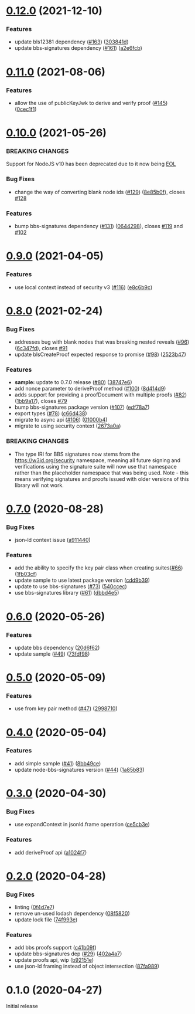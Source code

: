 # [0.12.0](https://github.com/mattrglobal/jsonld-signatures-bbs/compare/0.11.0...0.12.0) (2021-12-10)

### Features

- update bls12381 dependency ([#163](https://github.com/mattrglobal/jsonld-signatures-bbs/pull/163)) ([303841d](https://github.com/mattrglobal/jsonld-signatures-bbs/commit/303841d7c65e52edbbae80f538cfd907a003fad4))
- update bbs-signatures dependency ([#161](https://github.com/mattrglobal/jsonld-signatures-bbs/pull/161)) ([a2e6fcb](https://github.com/mattrglobal/jsonld-signatures-bbs/commit/7cbcb0dd1aa7a081401f563c932fd2b28ee10f64))

# [0.11.0](https://github.com/mattrglobal/jsonld-signatures-bbs/compare/0.10.0...0.11.0) (2021-08-06)

### Features

- allow the use of publicKeyJwk to derive and verify proof ([#145](https://github.com/mattrglobal/jsonld-signatures-bbs/issues/145)) ([0cec1f1](https://github.com/mattrglobal/jsonld-signatures-bbs/commit/0cec1f1b99792abfbfbfd0beca0f03f80008efd6))

# [0.10.0](https://github.com/mattrglobal/jsonld-signatures-bbs/compare/0.9.0...0.10.0) (2021-05-26)

### BREAKING CHANGES

Support for NodeJS v10 has been deprecated due to it now being [EOL](https://nodejs.org/en/about/releases/)

### Bug Fixes

- change the way of converting blank node ids ([#129](https://github.com/mattrglobal/jsonld-signatures-bbs/issues/129)) ([8e85b0f](https://github.com/mattrglobal/jsonld-signatures-bbs/commit/8e85b0f1ddcee2d4a17f7dc8d4e5fff55c989df6)), closes [#128](https://github.com/mattrglobal/jsonld-signatures-bbs/issues/128)

### Features

- bump bbs-signatures dependency ([#131](https://github.com/mattrglobal/jsonld-signatures-bbs/issues/131)) ([0644298](https://github.com/mattrglobal/jsonld-signatures-bbs/commit/06442984574d45f2fc87ceb5a34e353f03015688)), closes [#119](https://github.com/mattrglobal/jsonld-signatures-bbs/issues/119) and [#102](https://github.com/mattrglobal/jsonld-signatures-bbs/issues/119)

# [0.9.0](https://github.com/mattrglobal/jsonld-signatures-bbs/compare/0.8.0...0.9.0) (2021-04-05)

### Features

- use local context instead of security v3 ([#116](https://github.com/mattrglobal/jsonld-signatures-bbs/issues/116)) ([e8c6b9c](https://github.com/mattrglobal/jsonld-signatures-bbs/commit/e8c6b9c3d30afea3eade7ffa45954c17190aa41c))

# [0.8.0](https://github.com/mattrglobal/jsonld-signatures-bbs/compare/0.7.0...0.8.0) (2021-02-24)

### Bug Fixes

- addresses bug with blank nodes that was breaking nested reveals ([#96](https://github.com/mattrglobal/jsonld-signatures-bbs/issues/96)) ([6c347fd](https://github.com/mattrglobal/jsonld-signatures-bbs/commit/6c347fd9f17940842509ef3e04051cfaccc83361)), closes [#91](https://github.com/mattrglobal/jsonld-signatures-bbs/issues/91)
- update blsCreateProof expected response to promise ([#98](https://github.com/mattrglobal/jsonld-signatures-bbs/issues/98)) ([2523b47](https://github.com/mattrglobal/jsonld-signatures-bbs/commit/2523b47f6399873ed1916e518721a273bf3872b0))

### Features

- **sample:** update to 0.7.0 release ([#80](https://github.com/mattrglobal/jsonld-signatures-bbs/issues/80)) ([38747e6](https://github.com/mattrglobal/jsonld-signatures-bbs/commit/38747e61c2b1a4bd763cdf995535dfc589c28b2d))
- add nonce parameter to deriveProof method ([#100](https://github.com/mattrglobal/jsonld-signatures-bbs/issues/100)) ([8d414d9](https://github.com/mattrglobal/jsonld-signatures-bbs/commit/8d414d97f99226194301c4bbf2d565cfedcaf43a))
- adds support for providing a proofDocument with multiple proofs ([#82](https://github.com/mattrglobal/jsonld-signatures-bbs/issues/82)) ([1bb9a17](https://github.com/mattrglobal/jsonld-signatures-bbs/commit/1bb9a17254810a7eef3181cec0a2ad60a726246d)), closes [#79](https://github.com/mattrglobal/jsonld-signatures-bbs/issues/79)
- bump bbs-signatures package version ([#107](https://github.com/mattrglobal/jsonld-signatures-bbs/issues/107)) ([edf78a7](https://github.com/mattrglobal/jsonld-signatures-bbs/commit/edf78a77c05723175d2cc17ee8ff523e648a78dc))
- export types ([#78](https://github.com/mattrglobal/jsonld-signatures-bbs/issues/78)) ([c66d438](https://github.com/mattrglobal/jsonld-signatures-bbs/commit/c66d43823c11a38e3d9f13242f726d5f0371d3fd))
- migrate to async api ([#106](https://github.com/mattrglobal/jsonld-signatures-bbs/issues/106)) ([01000b4](https://github.com/mattrglobal/jsonld-signatures-bbs/commit/01000b4bf48932a47d7c8c889d2201f8e8085d46))
- migrate to using security context ([2673a0a](https://github.com/mattrglobal/jsonld-signatures-bbs/commit/2673a0a077c232ca5be61b93339be547e5341635))

### BREAKING CHANGES

- The type IRI for BBS signatures now stems from the https://w3id.org/security namespace, meaning all future signing and verifications using the signature suite will now use that namespace rather than the placeholder namespace that was being used. Note - this means verifying signatures and proofs issued with older versions of this library will not work.

# [0.7.0](https://github.com/mattrglobal/jsonld-signatures-bbs/compare/0.6.0...0.7.0) (2020-08-28)

### Bug Fixes

- json-ld context issue ([a911440](https://github.com/mattrglobal/jsonld-signatures-bbs/commit/a9114404dede2a736cf37ca2588b62ad5d6a4492))

### Features

- add the ability to specify the key pair class when creating suites([#66](https://github.com/mattrglobal/jsonld-signatures-bbs/issues/66)) ([1fb03cf](https://github.com/mattrglobal/jsonld-signatures-bbs/commit/1fb03cf2b2a26ba1c79e8b4eaa836bc24c3763e7))
- update sample to use latest package version ([cdd9b39](https://github.com/mattrglobal/jsonld-signatures-bbs/commit/cdd9b3932e2d5022c9ecc78573e232bcc1d3cdfc))
- update to use bbs-signatures ([#73](https://github.com/mattrglobal/jsonld-signatures-bbs/issues/73)) ([540ccec](https://github.com/mattrglobal/jsonld-signatures-bbs/commit/540ccecbe6f755db7975615cdd23e6b88ee16b3f))
- use bbs-signatures library ([#61](https://github.com/mattrglobal/jsonld-signatures-bbs/issues/61)) ([dbbd4e5](https://github.com/mattrglobal/jsonld-signatures-bbs/commit/dbbd4e569169781cd56dabc6d1290578cd773560))

# [0.6.0](https://github.com/mattrglobal/jsonld-signatures-bbs/compare/0.5.0...0.6.0) (2020-05-26)

### Features

- update bbs dependency ([20d6f62](https://github.com/mattrglobal/jsonld-signatures-bbs/commit/20d6f622a5270704f3e5744c2790ce6042c37491))
- update sample ([#49](https://github.com/mattrglobal/jsonld-signatures-bbs/issues/49)) ([73fdf98](https://github.com/mattrglobal/jsonld-signatures-bbs/commit/73fdf98a63a00702f71a9df87dff9f9bcf6fe22a))

# [0.5.0](https://github.com/mattrglobal/jsonld-signatures-bbs/compare/0.4.0...0.5.0) (2020-05-09)

### Features

- use from key pair method ([#47](https://github.com/mattrglobal/jsonld-signatures-bbs/issues/47)) ([2998710](https://github.com/mattrglobal/jsonld-signatures-bbs/commit/29987106344191819bac3073d913e39927183813))

# [0.4.0](https://github.com/mattrglobal/jsonld-signatures-bbs/compare/0.3.0...0.4.0) (2020-05-04)

### Features

- add simple sample ([#41](https://github.com/mattrglobal/jsonld-signatures-bbs/issues/41)) ([8bb49ce](https://github.com/mattrglobal/jsonld-signatures-bbs/commit/8bb49ce2e76bf9be432c8b538bd04b440ec65add))
- update node-bbs-signatures version ([#44](https://github.com/mattrglobal/jsonld-signatures-bbs/issues/44)) ([1a85b83](https://github.com/mattrglobal/jsonld-signatures-bbs/commit/1a85b8326a6fca08184665672a44816cc4ff7bff))

# [0.3.0](https://github.com/mattrglobal/jsonld-signatures-bbs/compare/0.2.0...0.3.0) (2020-04-30)

### Bug Fixes

- use expandContext in jsonld.frame operation ([ce5cb3e](https://github.com/mattrglobal/jsonld-signatures-bbs/commit/ce5cb3ec2bd33c747980c8725c191e5866ec31c6))

### Features

- add deriveProof api ([a1024f7](https://github.com/mattrglobal/jsonld-signatures-bbs/commit/a1024f7001236a6e3a12e4c13e90e2f444f8047f))

# [0.2.0](https://github.com/mattrglobal/jsonld-signatures-bbs/compare/0.1.0...0.2.0) (2020-04-28)

### Bug Fixes

- linting ([0f4d7e7](https://github.com/mattrglobal/jsonld-signatures-bbs/commit/0f4d7e7ddae9f5d62ce495f58c478ca0873fff90))
- remove un-used lodash dependency ([08f5820](https://github.com/mattrglobal/jsonld-signatures-bbs/commit/08f582058cfe35b3943c55203ed95f7c21113e53))
- update lock file ([74f993e](https://github.com/mattrglobal/jsonld-signatures-bbs/commit/74f993e1b7d404f54cfa442bafead6a607b570c9))

### Features

- add bbs proofs support ([c41b09f](https://github.com/mattrglobal/jsonld-signatures-bbs/commit/c41b09f9865a88ad062db89f90d427f7a6a99690))
- update bbs-signatures dep ([#29](https://github.com/mattrglobal/jsonld-signatures-bbs/issues/29)) ([402a4a7](https://github.com/mattrglobal/jsonld-signatures-bbs/commit/402a4a7fe1936a685bfc828b72de02994a2a4200))
- update proofs api, wip ([b92151e](https://github.com/mattrglobal/jsonld-signatures-bbs/commit/b92151efa52c297683bb3c2371638fd7d8045499))
- use json-ld framing instead of object intersection ([87fa989](https://github.com/mattrglobal/jsonld-signatures-bbs/commit/87fa98955e166226a26f12388838fcbc1910fe20))

# 0.1.0 (2020-04-27)

Initial release
